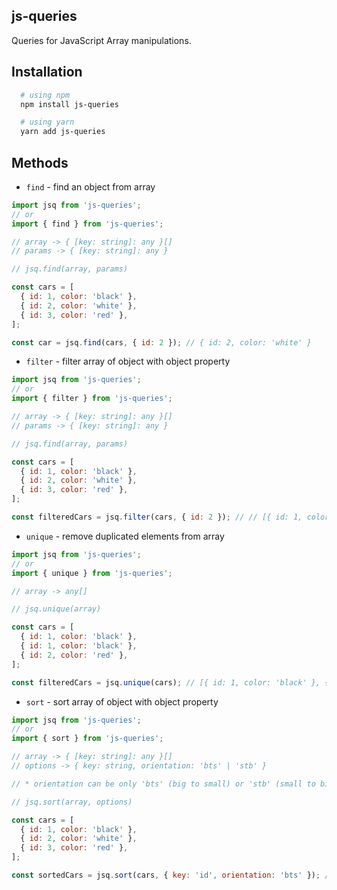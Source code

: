 ## js-queries

Queries for JavaScript Array manipulations.

## Installation

```bash
  # using npm
  npm install js-queries

  # using yarn
  yarn add js-queries
```

## Methods

- `find` - find an object from array

```javascript
import jsq from 'js-queries';
// or
import { find } from 'js-queries';

// array -> { [key: string]: any }[]
// params -> { [key: string]: any }

// jsq.find(array, params)

const cars = [
  { id: 1, color: 'black' },
  { id: 2, color: 'white' },
  { id: 3, color: 'red' },
];

const car = jsq.find(cars, { id: 2 }); // { id: 2, color: 'white' }
```

- `filter` - filter array of object with object property

```javascript
import jsq from 'js-queries';
// or
import { filter } from 'js-queries';

// array -> { [key: string]: any }[]
// params -> { [key: string]: any }

// jsq.find(array, params)

const cars = [
  { id: 1, color: 'black' },
  { id: 2, color: 'white' },
  { id: 3, color: 'red' },
];

const filteredCars = jsq.filter(cars, { id: 2 }); // // [{ id: 1, color: 'black' }, { id: 3, color: 'red' }]
```

- `unique` - remove duplicated elements from array

```javascript
import jsq from 'js-queries';
// or
import { unique } from 'js-queries';

// array -> any[]

// jsq.unique(array)

const cars = [
  { id: 1, color: 'black' },
  { id: 1, color: 'black' },
  { id: 2, color: 'red' },
];

const filteredCars = jsq.unique(cars); // [{ id: 1, color: 'black' }, { id: 2, color: 'red' }]
```

- `sort` - sort array of object with object property

```javascript
import jsq from 'js-queries';
// or
import { sort } from 'js-queries';

// array -> { [key: string]: any }[]
// options -> { key: string, orientation: 'bts' | 'stb' }

// * orientation can be only 'bts' (big to small) or 'stb' (small to big) -> default 'stb'

// jsq.sort(array, options)

const cars = [
  { id: 1, color: 'black' },
  { id: 2, color: 'white' },
  { id: 3, color: 'red' },
];

const sortedCars = jsq.sort(cars, { key: 'id', orientation: 'bts' }); // [{ id: 3, color: 'red' }, { id: 2, color: 'white' }, { id: 1, color: 'black' }]
```
